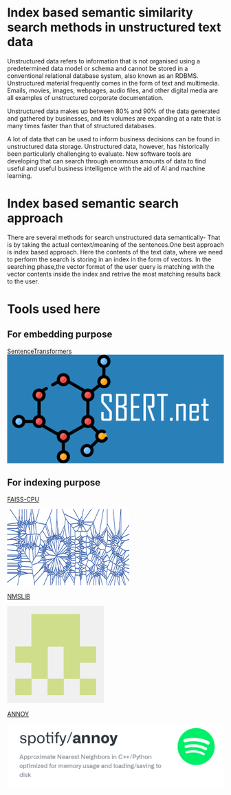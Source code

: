 # Index based semantic similarity search methods in unstructured text data

Unstructured data refers to information that is not organised using a predetermined data model or schema and cannot be stored in a conventional relational database system, also known as an RDBMS. Unstructured material frequently comes in the form of text and multimedia. Emails, movies, images, webpages, audio files, and other digital media are all examples of unstructured corporate documentation.

Unstructured data makes up between 80% and 90% of the data generated and gathered by businesses, and its volumes are expanding at a rate that is many times faster than that of structured databases.

A lot of data that can be used to inform business decisions can be found in unstructured data storage. Unstructured data, however, has historically been particularly challenging to evaluate. New software tools are developing that can search through enormous amounts of data to find useful and useful business intelligence with the aid of AI and machine learning.

# Index based semantic search approach
There are several methods for search unstructured data semantically- That is by taking the actual context/meaning of the sentences.One best approach is index based approach.
Here the contents of the text data, where we need to perform the search is storing in an index in the form of vectors. In the searching phase,the vector format of the user query is matching with the vector contents inside the index and retrive the most matching results back to the user.

# Tools used here

## For embedding purpose
   [SentenceTransformers](https://www.sbert.net/)
   ![Alt text](/Images/sbert.png?raw=true "SentenceTransformers")

## For indexing purpose
   [FAISS-CPU](https://github.com/kyamagu/faiss-wheels)

   ![Alt text](/Images/faiss.png?raw=true "FAISS-CPU")

   [NMSLIB](https://github.com/nmslib/nmslib)

   ![Alt text](/Images/nmslib.png?raw=true "NMSLIB")

   [ANNOY](https://github.com/spotify/annoy)

   ![Alt text](/Images/annoy.png?raw=true "ANNOY")
